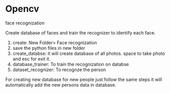 # Opencv
face recognization

Create database of faces and train the recognizer to identify each face.

1. create: New Folder> Face recognization
2. save the python files in new folder
3. create_databse: it will create database of all photos. space to take photo and esc for exit it.
4. database_trainer: To train the recognization on databse
5. dataset_recognizer: To recognze the person

For creating new database for new people just follow the same steps it will automatically add the new persons data in database.


